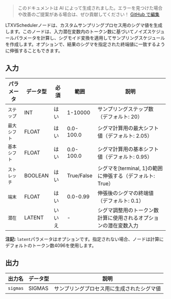 > このドキュメントは AI によって生成されました。エラーを見つけた場合や改善のご提案がある場合は、ぜひ貢献してください！ [GitHub で編集](https://github.com/Comfy-Org/embedded-docs/blob/main/comfyui_embedded_docs/docs/LTXVScheduler/ja.md)

LTXVSchedulerノードは、カスタムサンプリングプロセス用のシグマ値を生成します。このノードは、入力潜在変数内のトークン数に基づいてノイズスケジュールパラメータを計算し、シグモイド変換を適用してサンプリングスケジュールを作成します。オプションで、結果のシグマを指定された終端値に一致するように伸張することもできます。

## 入力

| パラメータ | データ型 | 必須 | 範囲 | 説明 |
|-----------|-----------|----------|-------|-------------|
| `ステップ` | INT | はい | 1-10000 | サンプリングステップ数（デフォルト: 20） |
| `最大シフト` | FLOAT | はい | 0.0-100.0 | シグマ計算用の最大シフト値（デフォルト: 2.05） |
| `基本シフト` | FLOAT | はい | 0.0-100.0 | シグマ計算用の基本シフト値（デフォルト: 0.95） |
| `ストレッチ` | BOOLEAN | はい | True/False | シグマを[terminal, 1]の範囲に伸張する（デフォルト: True） |
| `端末` | FLOAT | はい | 0.0-0.99 | 伸張後のシグマの終端値（デフォルト: 0.1） |
| `潜在` | LATENT | いいえ | - | シグマ調整用のトークン数計算に使用されるオプションの潜在変数入力 |

**注記:** `latent`パラメータはオプションです。指定されない場合、ノードは計算にデフォルトのトークン数4096を使用します。

## 出力

| 出力名 | データ型 | 説明 |
|-------------|-----------|-------------|
| `sigmas` | SIGMAS | サンプリングプロセス用に生成されたシグマ値 |
